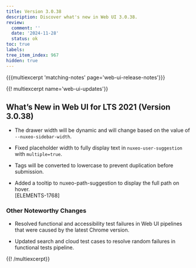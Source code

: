```yaml
---
title: Version 3.0.38
description: Discover what's new in Web UI 3.0.38.
review:
  comment: ''
  date: '2024-11-28'
  status: ok
toc: true
labels:
tree_item_index: 967
hidden: true
---
```


{{{multiexcerpt 'matching-notes' page='web-ui-release-notes'}}}

{{! multiexcerpt name='web-ui-updates'}}

## What’s New in Web UI for LTS 2021 (Version 3.0.38)

- The drawer width will be dynamic and will change based on the value of `--nuxeo-sidebar-width`.<br/>

- Fixed placeholder width to fully display text in `nuxeo-user-suggestion` with `multiple=true`.<br/>

- Tags will be converted to lowercase to prevent duplication before submission.<br/>

- Added a tooltip to nuxeo-path-suggestion to display the full path on hover.<br/>[ELEMENTS-1768]

### Other Noteworthy Changes

- Resolved functional and accessibility test failures in Web UI pipelines that were caused by the latest Chrome version.<br/>

- Updated search and cloud test cases to resolve random failures in functional tests pipeline.<br/>


{{! /multiexcerpt}}
